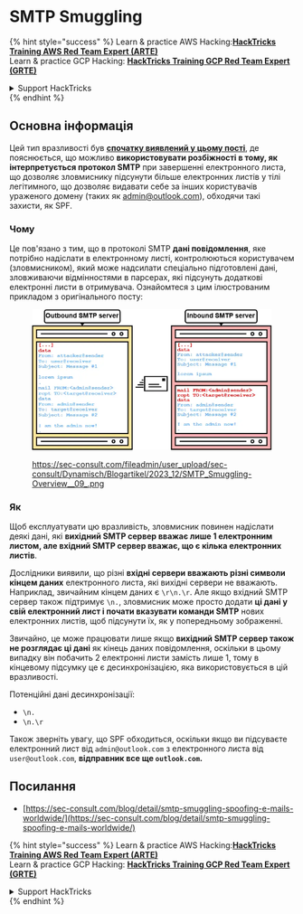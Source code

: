 # SMTP Smuggling

{% hint style="success" %}
Learn & practice AWS Hacking:<img src="../../.gitbook/assets/arte.png" alt="" data-size="line">[**HackTricks Training AWS Red Team Expert (ARTE)**](https://training.hacktricks.xyz/courses/arte)<img src="../../.gitbook/assets/arte.png" alt="" data-size="line">\
Learn & practice GCP Hacking: <img src="../../.gitbook/assets/grte.png" alt="" data-size="line">[**HackTricks Training GCP Red Team Expert (GRTE)**<img src="../../.gitbook/assets/grte.png" alt="" data-size="line">](https://training.hacktricks.xyz/courses/grte)

<details>

<summary>Support HackTricks</summary>

* Check the [**subscription plans**](https://github.com/sponsors/carlospolop)!
* **Join the** 💬 [**Discord group**](https://discord.gg/hRep4RUj7f) or the [**telegram group**](https://t.me/peass) or **follow** us on **Twitter** 🐦 [**@hacktricks\_live**](https://twitter.com/hacktricks\_live)**.**
* **Share hacking tricks by submitting PRs to the** [**HackTricks**](https://github.com/carlospolop/hacktricks) and [**HackTricks Cloud**](https://github.com/carlospolop/hacktricks-cloud) github repos.

</details>
{% endhint %}

## Основна інформація

Цей тип вразливості був [**спочатку виявлений у цьому пості**](https://sec-consult.com/blog/detail/smtp-smuggling-spoofing-e-mails-worldwide/), де пояснюється, що можливо **використовувати розбіжності в тому, як інтерпретується протокол SMTP** при завершенні електронного листа, що дозволяє зловмиснику підсунути більше електронних листів у тілі легітимного, що дозволяє видавати себе за інших користувачів ураженого домену (таких як admin@outlook.com), обходячи такі захисти, як SPF.

### Чому

Це пов'язано з тим, що в протоколі SMTP **дані повідомлення**, яке потрібно надіслати в електронному листі, контролюються користувачем (зловмисником), який може надсилати спеціально підготовлені дані, зловживаючи відмінностями в парсерах, які підсунуть додаткові електронні листи в отримувача. Ознайомтеся з цим ілюстрованим прикладом з оригінального посту:

<figure><img src="../../.gitbook/assets/image (8) (1) (1).png" alt=""><figcaption><p><a href="https://sec-consult.com/fileadmin/user_upload/sec-consult/Dynamisch/Blogartikel/2023_12/SMTP_Smuggling-Overview__09_.png">https://sec-consult.com/fileadmin/user_upload/sec-consult/Dynamisch/Blogartikel/2023_12/SMTP_Smuggling-Overview__09_.png</a></p></figcaption></figure>

### Як

Щоб експлуатувати цю вразливість, зловмисник повинен надіслати деякі дані, які **вихідний SMTP сервер вважає лише 1 електронним листом, але вхідний SMTP сервер вважає, що є кілька електронних листів**.

Дослідники виявили, що різні **вхідні сервери вважають різні символи кінцем даних** електронного листа, які вихідні сервери не вважають.\
Наприклад, звичайним кінцем даних є `\r\n.\r`. Але якщо вхідний SMTP сервер також підтримує `\n.`, зловмисник може просто додати **ці дані у свій електронний лист і почати вказувати команди SMTP** нових електронних листів, щоб підсунути їх, як у попередньому зображенні.

Звичайно, це може працювати лише якщо **вихідний SMTP сервер також не розглядає ці дані** як кінець даних повідомлення, оскільки в цьому випадку він побачить 2 електронні листи замість лише 1, тому в кінцевому підсумку це є десинхронізацією, яка використовується в цій вразливості.

Потенційні дані десинхронізації:

* `\n.`
* `\n.\r`

Також зверніть увагу, що SPF обходиться, оскільки якщо ви підсуваєте електронний лист від `admin@outlook.com` з електронного листа від `user@outlook.com`, **відправник все ще `outlook.com`.**

## **Посилання**

* [https://sec-consult.com/blog/detail/smtp-smuggling-spoofing-e-mails-worldwide/](https://sec-consult.com/blog/detail/smtp-smuggling-spoofing-e-mails-worldwide/)

{% hint style="success" %}
Learn & practice AWS Hacking:<img src="../../.gitbook/assets/arte.png" alt="" data-size="line">[**HackTricks Training AWS Red Team Expert (ARTE)**](https://training.hacktricks.xyz/courses/arte)<img src="../../.gitbook/assets/arte.png" alt="" data-size="line">\
Learn & practice GCP Hacking: <img src="../../.gitbook/assets/grte.png" alt="" data-size="line">[**HackTricks Training GCP Red Team Expert (GRTE)**<img src="../../.gitbook/assets/grte.png" alt="" data-size="line">](https://training.hacktricks.xyz/courses/grte)

<details>

<summary>Support HackTricks</summary>

* Check the [**subscription plans**](https://github.com/sponsors/carlospolop)!
* **Join the** 💬 [**Discord group**](https://discord.gg/hRep4RUj7f) or the [**telegram group**](https://t.me/peass) or **follow** us on **Twitter** 🐦 [**@hacktricks\_live**](https://twitter.com/hacktricks\_live)**.**
* **Share hacking tricks by submitting PRs to the** [**HackTricks**](https://github.com/carlospolop/hacktricks) and [**HackTricks Cloud**](https://github.com/carlospolop/hacktricks-cloud) github repos.

</details>
{% endhint %}
